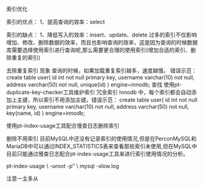 
索引优化

索引的优点： 
1、提高查询的效率：select

索引的缺点： 
1、降低写入的效率：insert、update、delete 
过多的索引不仅影响增加、修改、删除数据的效率，而且也影响查询的效率，这是因为查询的时候数据库需要选择使用索引进行查询呢,那么需要更合理的使用索引(增加合适的索引、删除重复的索引)

去除重复索引
现象
查询的时候，如果加载重复索引越多，速度越慢。
错误示范：
create table user( 
id int not null primary key, 
username varchar(10) not null, 
address varchar(50) not null, 
unique(id) 
) engine=innodb;
查找
使用pt-duplicate-key-checker工具维护索引
冗余索引
Innodb 中，每个索引都会自动添加上主键，所以索引不用添加主键。错误示范： 
create table user( 
id int not null primary key, 
username varchar(10) not null, 
address varchar(50) not null, 
key(name, id) 
) engine=innodb;

使用pt-index-usage工具配合慢查日志删除索引

删除不用索引
目前MySQL中还没有记录索引的使用情况,但是在PerconMySQL和MariaDB中可以通过INDEX_STATISTICS表来查看那些索引未使用,但在MySQL中目前只能通过慢查日志配合pt-index-usage工具来进行索引使用情况的分析。

pt-index-usage \ 
-uroot -p” \ 
mysql -slow.log

注意一主多从


